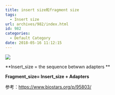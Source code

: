 ```yaml
---
title: insert size和fragment size
tags:
  - Insert size
url: archives/982/index.html
id: 982
categories:
  - Default Category
date: 2018-05-16 11:12:15
---
```


![](/wp/f4w/2020/2018-05-16-insertsize-fragmentsize.png) 

**Insert_size = the sequence betwwn adapters ** 

**Fragment\_size= Insert\_size + Adapters** 

参考：https://www.biostars.org/p/95803/